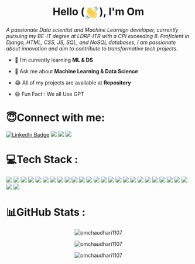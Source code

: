 <h1 align="center">Hello (<img style='width:40px; height:40px;' align='center' src='./wave-hello.gif'/>), I'm Om</h1>

*A passionate Data scientist and Machine Learnign developer, currently pursuing my BE-IT degree at LDRP-ITR with a CPI exceeding 8.
Proficient in Django, HTML, CSS, JS, SQL, and NoSQL databases, I am passionate about innovation and aim to contribute to transformative tech projects.*
  
- 🌱 I’m currently learning __ML & DS__
  
- 💬 Ask me about __Machine Learning & Data Science__
  
- 😂 All of my projects are available at __Repository__
  
- 😆 Fun Fact : We all Use GPT
  
<h1 align="left">😇Connect with me:</h1>
<p align="left">
    <a href="https://www.linkedin.com/in/om-chaudhari-38960721b/" target="_blank"><img src="https://img.shields.io/badge/LinkedIn-blue?style=for-the-badge&logo=linkedin&logoColor=white" alt="LinkedIn Badge"/></a>
    <a href='https://mail.google.com/mail/?view=cm&fs=1&tf=1&to=omchaudhari1107@gmail.com' target="_blank"><img src='https://img.shields.io/badge/Gmail-D14836?style=for-the-badge&logo=gmail&logoColor=white'/></a>
    <a href='https://omchaudhari1107.github.io/' target="_blank"><img src='https://img.shields.io/badge/Portfolio-255E63?style=for-the-badge&logo=About.me&logoColor=white'/></a>
    <a href="https://www.hackerrank.com/profile/snow1107" target="_blank"><img src="https://img.shields.io/badge/-Hackerrank-2EC866?style=for-the-badge&logo=HackerRank&logoColor=white" /></a>
</p>

<h1 align="left">💻Tech Stack :</h1>
<p align=left>
    <img src="https://skillicons.dev/icons?i=py"/>
    <img src="https://skillicons.dev/icons?i=c"/> 
    <img src="https://skillicons.dev/icons?i=cpp"/>
    <img src="https://skillicons.dev/icons?i=html"/>
    <img src="https://skillicons.dev/icons?i=css"/>
    <img src="https://skillicons.dev/icons?i=js"/>
    <img src="https://skillicons.dev/icons?i=md"/>
    <img src="https://skillicons.dev/icons?i=bootstrap"/>
    <img src="https://skillicons.dev/icons?i=mysql"/>
    <img src="https://skillicons.dev/icons?i=postgresql"/>
    <img src="https://skillicons.dev/icons?i=mongodb"/>
    <img src="https://skillicons.dev/icons?i=firebase"/>
    <img src="https://skillicons.dev/icons?i=heroku"/>
    <img src="https://skillicons.dev/icons?i=django"/>
    <img src="https://skillicons.dev/icons?i=opencv"/>
    <img src="https://skillicons.dev/icons?i=sklearn"/>
    <img src="https://skillicons.dev/icons?i=tensorflow"/>
    <img src="https://skillicons.dev/icons?i=pytorch"/>
    <img src="https://skillicons.dev/icons?i=git"/>
    <img src="https://skillicons.dev/icons?i=github"/>
    <img src="https://skillicons.dev/icons?i=docker"/>
    <img src="https://skillicons.dev/icons?i=linux"/>
    <img src="https://skillicons.dev/icons?i=windows"/>
    <img src="https://skillicons.dev/icons?i=powershell"/>
    <img src="https://skillicons.dev/icons?i=vscode"/>
    <img src="https://skillicons.dev/icons?i=pycharm"/>
    <img src="https://skillicons.dev/icons?i=replit"/>

<!-- <p align=left>
<h4 align="center">Programming Languages :</h4>
<p align="center">
        <img src="https://raw.githubusercontent.com/devicons/devicon/master/icons/python/python-original.svg" alt="python" width="40" height="40"/>
    &nbsp
        <img src="https://raw.githubusercontent.com/devicons/devicon/master/icons/c/c-original.svg" alt="c" width="40" height="40"/>
    &nbsp
        <img src="https://raw.githubusercontent.com/devicons/devicon/master/icons/cplusplus/cplusplus-original.svg" alt="cplusplus" width="40" height="40"/>
    &nbsp
        <img src="https://raw.githubusercontent.com/devicons/devicon/master/icons/java/java-original.svg" alt="java" width="40" height="40"/>
    &nbsp
</p>
<h4 align="center">Frontend Dev :</h4>
<p align="center">
        <img src="https://raw.githubusercontent.com/devicons/devicon/master/icons/html5/html5-original-wordmark.svg" alt="html5" width="40" height="40"/>
    &nbsp
        <img src="https://raw.githubusercontent.com/devicons/devicon/master/icons/css3/css3-original-wordmark.svg" alt="css3" width="40" height="40"/>
    &nbsp
        <img src="https://raw.githubusercontent.com/devicons/devicon/master/icons/javascript/javascript-original.svg" alt="javascript" width="37" height="37"/>
    &nbsp
        <img src="https://user-images.githubusercontent.com/25181517/183898054-b3d693d4-dafb-4808-a509-bab54cf5de34.png" alt="bootstrap" width="40" height="40"/>
    &nbsp
</p>
<h4 align="center">Backend Dev :</h4>
<p align="center">
        <img src="https://raw.githubusercontent.com/devicons/devicon/master/icons/nodejs/nodejs-original-wordmark.svg" alt="nodejs" width="40" height="40"/>
    &nbsp
        <img src="https://raw.githubusercontent.com/devicons/devicon/master/icons/python/python-original.svg" alt="python" width="40" height="40"/>
    &nbsp
</p>
<h4 align="center">Databases :</h4>
<p align="center">
        <img src="https://raw.githubusercontent.com/devicons/devicon/master/icons/mongodb/mongodb-original-wordmark.svg" alt="mongodb" width="40" height="40"/>
    &nbsp
        <img src="https://raw.githubusercontent.com/devicons/devicon/master/icons/mysql/mysql-original-wordmark.svg" alt="mysql" width="40" height="40"/>
    &nbsp
        <img src="https://raw.githubusercontent.com/devicons/devicon/master/icons/oracle/oracle-original.svg" alt="oracle" width="40" height="40"/>
    &nbsp
        <img src="https://raw.githubusercontent.com/devicons/devicon/master/icons/postgresql/postgresql-original-wordmark.svg" alt="postgresql" width="40" height="40"/>
    &nbsp
        <img src="https://www.vectorlogo.zone/logos/sqlite/sqlite-icon.svg" alt="sqlite" width="40" height="40"/>
    &nbsp
</p>
</p>
<h4 align="center">Backend as a Service(BaaS) :</h4>
<p align="center">
        <img src="https://www.vectorlogo.zone/logos/firebase/firebase-icon.svg" alt="firebase" width="40" height="40"/>
    &nbsp
        <img src="https://www.vectorlogo.zone/logos/heroku/heroku-icon.svg" alt="heroku" width="40" height="40"/>
    &nbsp
</p>
<h4 align="center">Frameworks :</h4>
<p align="center">
        <img src="https://cdn.worldvectorlogo.com/logos/django.svg" alt="django" width="40" height="40"/> 
    &nbsp
        <img src="https://raw.githubusercontent.com/devicons/devicon/2ae2a900d2f041da66e950e4d48052658d850630/icons/pandas/pandas-original.svg" alt="pandas" width="40" height="40"/>
    &nbsp
</p>
<h4 align="center">AI / ML :</h4>
<p align="center">
        <img src="https://www.vectorlogo.zone/logos/opencv/opencv-icon.svg" alt="opencv" width="40" height="40"/>
    &nbsp
        <img src="https://raw.githubusercontent.com/devicons/devicon/2ae2a900d2f041da66e950e4d48052658d850630/icons/pandas/pandas-original.svg" alt="pandas" width="40" height="40"/>
    &nbsp
        <img src="https://www.vectorlogo.zone/logos/pytorch/pytorch-icon.svg" alt="pytorch" width="40" height="40"/>
    &nbsp
        <img src="https://upload.wikimedia.org/wikipedia/commons/0/05/Scikit_learn_logo_small.svg" alt="scikit_learn" width="40" height="40"/>
    &nbsp
        <img src="https://seaborn.pydata.org/_images/logo-mark-lightbg.svg" alt="seaborn" width="40" height="40"/>
    &nbsp
        <img src="https://www.vectorlogo.zone/logos/tensorflow/tensorflow-icon.svg" alt="tensorflow" width="40" height="40"/>
    &nbsp
</p> 

<h4 align="center">Others & Tools :</h4>
<p align="center"><img src="https://www.vectorlogo.zone/logos/git-scm/git-scm-icon.svg" alt="git" width="40" height="40"/>&nbsp <img src="https://github.com/marwin1991/profile-technology-icons/assets/76662862/2481dc48-be6b-4ebb-9e8c-3b957efe69fa" alt="linux" width="40" height="40"/> &nbsp 
<img src="https://user-images.githubusercontent.com/25181517/192108891-d86b6220-e232-423a-bf5f-90903e6887c3.png" alt="logo" width="40" height="40"">&nbsp <img src="https://user-images.githubusercontent.com/25181517/192108374-8da61ba1-99ec-41d7-80b8-fb2f7c0a4948.png" alt="logo" width="40" height="40"">&nbsp
<img src="https://user-images.githubusercontent.com/25181517/183914128-3fc88b4a-4ac1-40e6-9443-9a30182379b7.png" alt="logo" width="40" height="40"">&nbsp
</p>
-->
<h1 align="left">📊GitHub Stats :</h1>
<!-- <p align="center">
    <img src="https://github-profile-summary-cards.vercel.app/api/cards/profile-details?username=omchaudhari1107&theme=github_dark" alt="omchaudhari1107" />
</p> -->
<p align="center">
    <img src="https://github-readme-streak-stats.herokuapp.com/?user=omchaudhari1107&theme=dark" alt="omchaudhari1107" />
</p>
<p align="center">
    <img src="https://github-readme-stats.vercel.app/api?username=omchaudhari1107&show_icons=true&theme=dark&locale=en" alt="omchaudhari1107" />
</p>

<p align="center">
    <img src="https://github-readme-stats.vercel.app/api/top-langs?username=omchaudhari1107&show_icons=true&theme=dark&locale=en&layout=compact" alt="omchaudhari1107" />
</p>




